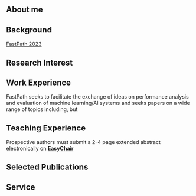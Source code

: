 ## About me

## Background
[FastPath 2023](https://fastpath2023.github.io/FastPath2023/) 

## Research Interest

## Work Experience
FastPath seeks to facilitate the exchange of ideas on performance analysis and evaluation of machine learning/AI systems and seeks papers on a wide range of topics including, but 

## Teaching Experience

Prospective authors must submit a 2-4 page extended abstract electronically on **[EasyChair](https://easychair.org/conferences/?conf=fastpath2023)**

## Selected Publications


## Service

     

